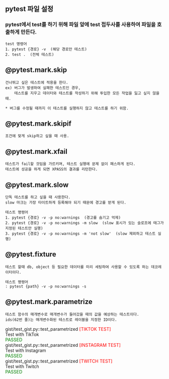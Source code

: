 ## pytest 파일 설정
### pytest에서 test를 하기 위해 파일 앞에 test 접두사를 사용하여 파일을 호출하게 만든다.

```
test 명령어
1. pytest {경로} -v  (해당 경로만 테스트)
2. test .  (전체 테스트)
```

## @pytest.mark.skip 
```
건너뛰고 싶은 테스트에 적용을 한다.
ex) 버그가 발생하여 실패한 테스트인 경우,
    테스트를 지우고 데이터와 테스트를 작성하기 위해 투입한 모든 작업을 잃고 싶지 않을 때.

* 버그를 수정될 때까지 이 테스트를 실행하지 않고 테스트를 하기 위함.
```

## @pytest.mark.skipif
```
조건에 맞게 skip하고 싶을 때 사용.
```

## @pytest.mark.xfail
```
테스트가 fail할 것임을 가르키며, 테스트 실행에 문제 없이 패스하게 된다.
테스트에 성공을 하게 되면 XPASS의 결과를 리턴한다.
```

## @pytest.mark.slow
```
단독 테스트를 하고 싶을 때 사용한다.
slow 마크는 가장 타이트하게 등록해야 되기 때문에 경고를 받게 된다.

테스트 명령어
1. pytest {경로} -v -p no:warnings  (경고를 숨기고 억제)
2. pytest {경로} -v -p no:warnings -m slow  (slow 표시가 있는 슬로프에 태그가 지정된 테스트만 실행)
3. pytest {경로} -v -p no:warnings -m 'not slow'  (slow 제외하고 테스트 실행)
```

## @pytest.fixture
```
테스트 할때 db, object 등 필요한 데이터를 미리 세팅하여 사용할 수 있도록 하는 데코레이터이다.

테스트 명령어
: pytest {path} -v -p no:warnings -s
```

## @pytest.mark.parametrize
```
테스트 함수의 매개변수로 매개변수가 들어갔을 때의 값을 예상하는 테스트이다.
ids(62번 줄)는 매개변수화된 테스트로 레이블을 지정한 ID이다.
```
gist/test_gist.py::test_parametrized <span style='color: red'>[TIKTOK TEST]</span> <br /> 
Test with TikTok <br /> 
<span style='color: #008000'> PASSED </span> <br /> 
gist/test_gist.py::test_parametrized <span style='color: red'>[INSTAGRAM TEST] </span> <br /> 
Test with Instagram <br /> 
<span style='color: #008000'> PASSED </span> <br /> 
gist/test_gist.py::test_parametrized <span style='color: red'>[TWITCH TEST] </span> <br />
Test with Twitch <br /> 
<span style='color: #008000'> PASSED </span> <br /> 

